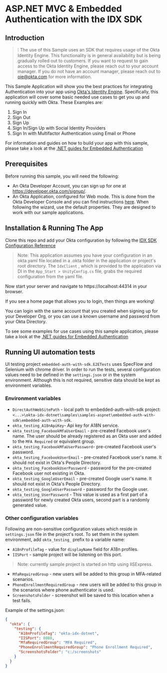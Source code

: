 # ASP.NET MVC & Embedded Authentication with the IDX SDK

## Introduction

> :grey_exclamation: The use of this Sample uses an SDK that requires usage of the Okta Identity Engine. 
This functionality is in general availability but is being gradually rolled out to customers. If you want
to request to gain access to the Okta Identity Engine, please reach out to your account manager. If you 
do not have an account manager, please reach out to oie@okta.com for more information.

This Sample Application will show you the best practices for integrating Authentication into your app
using [Okta's Identity Engine](https://developer.okta.com/docs/concepts/ie-intro/). Specifically, this 
application will cover some basic needed use cases to get you up and running quickly with Okta.
These Examples are:
1. Sign In
2. Sign Out
3. Sign Up
4. Sign In/Sign Up with Social Identity Providers
5. Sign In with Multifactor Authentication using Email or Phone

For information and guides on how to build your app with this sample, please take a look at the [.NET 
guides for Embedded Authentication](TBD)

## Prerequisites

Before running this sample, you will need the following:

* An Okta Developer Account, you can sign up for one at https://developer.okta.com/signup/.
* An Okta Application, configured for Web mode. This is done from the Okta Developer Console and you can find instructions [here][OIDC Web Application Setup Instructions].  When following the wizard, use the default properties.  They are designed to work with our sample applications.


## Installation & Running The App

Clone this repo and add your Okta configuration by following the [IDX SDK Configuration Reference](../../../README.md#configuration-reference) 

> Note: This application assumes you have your configuration in an okta.yaml file located in a .okta folder in the application or project's root directory. 
> The `IdxClient` , which is provided to the application via DI in the `App_Start > UnityConfig.cs` file, grabs the required configuration from the yaml file.

Now start your server and navigate to https://localhost:44314 in your browser.

If you see a home page that allows you to login, then things are working! 

You can login with the same account that you created when signing up for your Developer Org, or you can use a known username and password from your Okta Directory.

To see some examples for use cases using this sample application, please take a look at the [.NET guides
for Embedded Authentication](TBD)

[OIDC Web Application Setup Instructions]: https://developer.okta.com/authentication-guide/implementing-authentication/auth-code#1-setting-up-your-application

## Running UI automation tests

UI testing project `embedded-auth-with-sdk.E2ETests` uses SpecFlow and Selenium with chrome driver. In order to run the tests, several configuration values need to be defined in the `settings.json` or in the system environment. Although this is not required, sensitive data should be kept as environment variables.

### Environment variables
 * `DirectAuthWebSitePath` - local path to embedded-auth-with-sdk project: `<...>\okta-idx-dotnet\samples\samples-aspnet\embedded-auth-with-sdk\embedded-auth-with-sdk`.
 * `okta_testing_A18nApiKey`- Api key for A18N service.
 * `okta_testing_FacebookMfaUserEmail` - pre-created Facebook user's name. The user should be already registered as an Okta user and added to the `MFA Required` or equivalent group.
 * `okta_testing_FacebookMfaUserPassword`- pre-created Facebook user's password.
 * `okta_testing_FacebookUserEmail` - pre-created Facebook user's name. It should not exist in Okta's People Directory.
 * `okta_testing_FacebookUserPassword` - password for the pre-created Facebook user not existing in Okta.
 * `okta_testing_GoogleUserEmail` - pre-created Google user's name. It should not exist in Okta's People Directory.
 * `okta_testing_GoogleUserPassword` - password for the Google user.
 * `okta_testing_UserPassword` - This value is used as a first part of a password for newly created Okta users, second part is a randomly generated value.  

### Other configuration variables
Following are non-sensitive configuration values which reside in `settings.json` file in the project's root. To set them in the system environment, add `okta_testing_` prefix to a variable name:
* `A18nProfileTag` - value for `displayName` field for A18n profiles.
* `IISPort` - sample project will be listening on this port. 
>Note: currently sample project is started on http  using IISExpress. 
* `MfaRequiredGroup` - new users will be added to this group in MFA-related scenarios.
* `PhoneEnrollmentRequiredGroup` - new users will be added to this group in the scenarios where phone authenticator is used. 
* `ScreenshotsFolder` - screenshot will be saved to this location when a test fails.

Example of the settings.json:
```json
{
  "okta": {
    "testing": {
      "A18nProfileTag": "okta-idx-dotnet",
      "IISPort": 8080,
      "MfaRequiredGroup": "MFA Required",
      "PhoneEnrollmentRequiredGroup": "Phone Enrollment Required",
      "ScreenshotsFolder": "c:/screenshots"
    }
  }
}
```
